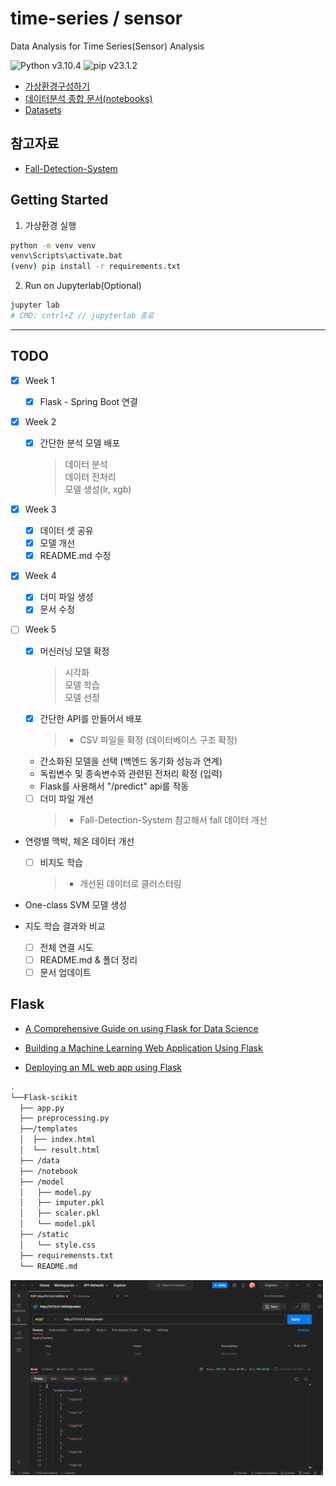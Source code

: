 # time-series / sensor

Data Analysis for Time Series(Sensor) Analysis

![Python v3.10.4](https://img.shields.io/badge/python-v3.10.4-3670A0?style=flat&logo=python&logoColor=ffdd54)
![pip v23.1.2](https://img.shields.io/badge/pip-v23.1.2-3670A0?style=flat&logo=python&logoColor=ffdd54)

- [가상환경구성하기](#)
- [데이터분석 종합 문서(notebooks)](#)
- [Datasets](#dataset-보류)

## 참고자료

- [Fall-Detection-System](#)

## Getting Started

1. 가상환경 실행

```bash
python -m venv venv
venv\Scripts\activate.bat
(venv) pip install -r requirements.txt
```

2. Run on Jupyterlab(Optional)

```bash
jupyter lab
# CMD: cntrl+Z // jupyterlab 종료
```

---

## TODO

- [X] Week 1
  - [X] Flask - Spring Boot 연결  
  
- [x] Week 2
  - [x] 간단한 분석 모델 배포 
    > 데이터 분석   
  데이터 전처리  
  모델 생성(lr, xgb)  
  
- [X] Week 3
  - [x] 데이터 셋 공유
  - [x] 모델 개선
  - [x] README.md 수정  

- [X] Week 4
  - [X] 더미 파일 생성
  - [X] 문서 수정  

- [ ] Week 5
  - [X] 머신러닝 모델 확정
    > 시각화  
모델 학습  
모델 선정 

  - [X] 간단한 API를 만들어서 배포
    > - CSV 파일을 확정 (데이터베이스 구조 확정)  
  - 간소화된 모델을 선택 (백엔드 동기화 성능과 연계)  
  - 독립변수 및 종속변수와 관련된 전처리 확정 (입력)  
  - Flask를 사용해서 "/predict" api를 작동  

  - [ ] 더미 파일 개선
    > - Fall-Detection-System 참고해서 fall 데이터 개선  
- 연령별 맥박, 체온 데이터 개선
    
  - [ ] 비지도 학습
    > - 개선된 데이터로 클러스터링  
- One-class SVM 모델 생성  
- 지도 학습 결과와 비교
    
  - [ ] 전체 연결 시도
  - [ ] README.md & 폴더 정리
  - [ ] 문서 업데이트
  
## Flask

- [A Comprehensive Guide on using Flask for Data Science](https://www.analyticsvidhya.com/blog/2021/10/a-comprehensive-guide-on-using-flask-for-data-science/)

- [Building a Machine Learning Web Application Using Flask](https://towardsdatascience.com/building-a-machine-learning-web-application-using-flask-29fa9ea11dac)

- [Deploying an ML web app using Flask](https://levelup.gitconnected.com/deploying-ml-web-app-using-flask-334367735777)

```bash
.
└──Flask-scikit
  ├── app.py
  ├── preprocessing.py
  ├──/templates
  │  ├── index.html
  │  └── result.html
  ├── /data
  ├── /notebook
  ├── /model
  │   ├── model.py
  │   ├── imputer.pkl
  │   ├── scaler.pkl
  │   └── model.pkl
  ├── /static
  │   └── style.css
  ├── requiremensts.txt
  └── README.md
```

<img width="500" src="https://github.com/DANU011/Project/blob/main/DA/assets/20230524_1st_result.png"/>
